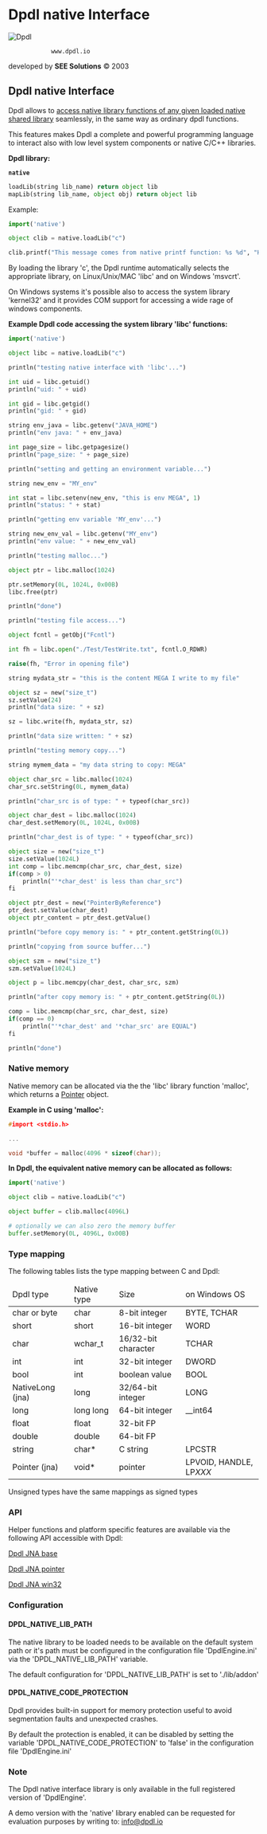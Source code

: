 # Dpdl native Interface

![Dpdl](https://www.dpdl.io/images/dpdl-io.png)

				www.dpdl.io
				

developed by
**SEE Solutions**
&copy; 2003
		

## Dpdl native Interface


Dpdl allows to <ins>access native library functions of any given loaded native shared library</ins> seamlessly, in the same way as ordinary dpdl functions.

This features makes Dpdl a complete and powerful programming language to interact also with low level system components or native C/C++ libraries.

**Dpdl library:**

**`native`**

```python
loadLib(string lib_name) return object lib
mapLib(string lib_name, object obj) return object lib
```

Example:

```python
import('native')

object clib = native.loadLib("c")

clib.printf("This message comes from native printf function: %s %d", "Hello", 23)
```

By loading the library 'c', the Dpdl runtime automatically selects the appropriate library, on Linux/Unix/MAC 'libc' and on Windows 'msvcrt'.

On Windows systems it's possible also to access the system library 'kernel32' and it provides COM support for accessing a wide
rage of windows components.


**Example Dpdl code accessing the system library 'libc' functions:**
```python
import('native')

object libc = native.loadLib("c")

println("testing native interface with 'libc'...")

int uid = libc.getuid()
println("uid: " + uid)

int gid = libc.getgid()
println("gid: " + gid)

string env_java = libc.getenv("JAVA_HOME")
println("env java: " + env_java)

int page_size = libc.getpagesize()
println("page_size: " + page_size)

println("setting and getting an environment variable...")

string new_env = "MY_env"

int stat = libc.setenv(new_env, "this is env MEGA", 1)
println("status: " + stat)

println("getting env variable 'MY_env'...")

string new_env_val = libc.getenv("MY_env")
println("env value: " + new_env_val)

println("testing malloc...")

object ptr = libc.malloc(1024)

ptr.setMemory(0L, 1024L, 0x00B)
libc.free(ptr)

println("done")

println("testing file access...")

object fcntl = getObj("Fcntl")

int fh = libc.open("./Test/TestWrite.txt", fcntl.O_RDWR)

raise(fh, "Error in opening file")

string mydata_str = "this is the content MEGA I write to my file"

object sz = new("size_t")
sz.setValue(24)
println("data size: " + sz)

sz = libc.write(fh, mydata_str, sz)

println("data size written: " + sz)

println("testing memory copy...")

string mymem_data = "my data string to copy: MEGA"

object char_src = libc.malloc(1024)
char_src.setString(0L, mymem_data)

println("char_src is of type: " + typeof(char_src))

object char_dest = libc.malloc(1024)
char_dest.setMemory(0L, 1024L, 0x00B)

println("char_dest is of type: " + typeof(char_src))

object size = new("size_t")
size.setValue(1024L)
int comp = libc.memcmp(char_src, char_dest, size)
if(comp > 0)
	println("'*char_dest' is less than char_src")
fi

object ptr_dest = new("PointerByReference")
ptr_dest.setValue(char_dest)
object ptr_content = ptr_dest.getValue()

println("before copy memory is: " + ptr_content.getString(0L))

println("copying from source buffer...")

object szm = new("size_t")
szm.setValue(1024L)

object p = libc.memcpy(char_dest, char_src, szm)

println("after copy memory is: " + ptr_content.getString(0L))

comp = libc.memcmp(char_src, char_dest, size)
if(comp == 0)
	println("'*char_dest' and '*char_src' are EQUAL")
fi

println("done")
```

### Native memory

Native memory can be allocated via the the 'libc' library function 'malloc', which returns a [Pointer](https://www.dpdl.io/doc/dpdl_jna/javadoc/com/sun/jna/Pointer.html) object.

**Example in C using 'malloc':**
```c
#import <stdio.h>

...

void *buffer = malloc(4096 * sizeof(char));
```

**In Dpdl, the equivalent native memory can be allocated as follows:**
```python
import('native')

object clib = native.loadLib("c")

object buffer = clib.malloc(4096L)

# optionally we can also zero the memory buffer
buffer.setMemory(0L, 4096L, 0x00B)
```

### Type mapping


The following tables lists the type mapping between C and Dpdl:

<table>
<thead><td>Dpdl type</td><td>Native type</td><td>Size</td><td>on Windows OS</td></thead>
<tr><td>char or byte</td><td>char</td><td>8-bit integer</td><td>BYTE, TCHAR</td></tr>
<tr><td>short</td><td>short</td><td>16-bit integer</td><td>WORD</td></tr>
<tr><td>char</td><td>wchar_t</td><td>16/32-bit character</td><td>TCHAR</td></tr>
<tr><td>int</td><td>int</td><td>32-bit integer</td><td>DWORD</td></tr>
<tr><td>bool</td><td>int</td><td>boolean value</td><td>BOOL</td></tr>
<tr><td>NativeLong (jna)</td><td>long</td><td>32/64-bit integer</td><td>LONG</td></tr>
<tr><td>long</td><td>long long</td><td>64-bit integer</td><td>__int64</td></tr>
<tr><td>float</td><td>float</td><td>32-bit FP</td><td></td></tr>
<tr><td>double</td><td>double</td><td>64-bit FP</td><td></td></tr>
<tr><td>string</td><td>char*</td><td>C string</td><td>LPCSTR</td></tr>
<tr><td>Pointer (jna)</td><td>void*</td><td>pointer</td><td>LPVOID, HANDLE, LP<i>XXX</i></td></tr>
</table>

Unsigned types have the same mappings as signed types


### API

Helper functions and platform specific features are available via the following API accessible with Dpdl:

[Dpdl JNA base](https://www.dpdl.io/doc/dpdl_jna/javadoc/com/sun/jna/package-frame.html)

[Dpdl JNA pointer](https://www.dpdl.io/doc/dpdl_jna/javadoc/com/sun/jna/ptr/package-frame.html)

[Dpdl JNA win32](https://www.dpdl.io/doc/dpdl_jna/javadoc/com/sun/jna/win32/package-frame.html)   


### Configuration

#### DPDL_NATIVE_LIB_PATH

The native library to be loaded needs to be available on the default system path or it's path must be configured in the configuration file 'DpdlEngine.ini' via the 'DPDL_NATIVE_LIB_PATH' variable.

The default configuration for 'DPDL_NATIVE_LIB_PATH' is set to './lib/addon'

#### DPDL_NATIVE_CODE_PROTECTION

Dpdl provides built-in support for memory protection useful to avoid segmentation faults and unexpected crashes.

By default the protection is enabled, it can be disabled by setting the variable 'DPDL_NATIVE_CODE_PROTECTION' to 'false' in the
configuration file 'DpdlEngine.ini'


### Note

The Dpdl native interface library is only available in the full registered version of 'DpdlEngine'.

A demo version with the 'native' library enabled can be requested for evaluation purposes by writing to: info@dpdl.io



